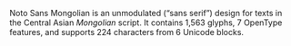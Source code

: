 Noto Sans Mongolian is an unmodulated (“sans serif”) design for texts in the Central Asian _Mongolian_ script. It contains 1,563 glyphs, 7 OpenType features, and supports 224 characters from 6 Unicode blocks.